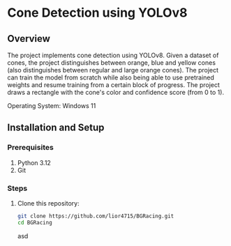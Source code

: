 # Cone Detection using YOLOv8

## Overview
The project implements cone detection using YOLOv8. Given a dataset of cones, the project distinguishes between orange, blue and yellow cones (also distinguishes between regular and large orange cones).
The project can train the model from scratch while also being able to use pretrained weights and resume training from a certain block of progress.
The project draws a rectangle with the cone's color and confidence score (from 0 to 1).

Operating System: Windows 11

## Installation and Setup
### Prerequisites
1. Python 3.12
2. Git

### Steps
1. Clone this repository:
   ```bash
   git clone https://github.com/lior4715/BGRacing.git
   cd BGRacing
   ```
   asd
   
   
   
